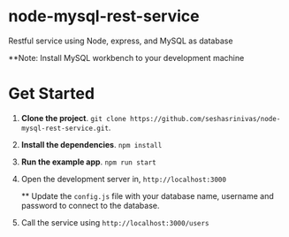 # node-mysql-rest-service
Restful service using Node, express, and MySQL as database



**Note: Install MySQL workbench to your development machine

# Get Started
1. **Clone the project**. `git clone https://github.com/seshasrinivas/node-mysql-rest-service.git`.

2. **Install the dependencies**. `npm install`

3. **Run the example app**. `npm run start`

4. Open the development server in, `http://localhost:3000`
   
   ** Update the `config.js` file with your database name, username and password to connect to the database.

5. Call the service using `http://localhost:3000/users`
